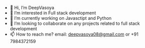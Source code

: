 - 👋 Hi, I’m DeepVasoya
- 👀 I’m interested in Full stack development
- 🌱 I’m currently working on Javasctipt and Python
- 💞️ I’m looking to collaborate on any projects related to full stack development
- 📫 How to reach me? email: deepvasoya08@gmail.com or +91 7984372159

<!---
DeepVasoya08/DeepVasoya08 is a ✨ special ✨ repository because its `README.md` (this file) appears on your GitHub profile.
You can click the Preview link to take a look at your changes.
--->
